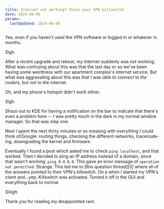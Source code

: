 ```yaml
---
title: Internet not working? Check your VPN killswitch.
date: 2024-06-05
params:
  lastUpdated: 2024-06-05
---
```


Yes, even if you haven't used the VPN software or logged in or whatever
in months.

Sigh.

After a recent upgrade and reboot, my internet suddenly was not working.
What was confusing about this was that the last day or so we've been
having some weirdness with our apartment complex's internet service. But
what was aggravating about this was that I was *able to connect to the
routers*, but not to the internet.

Oh, and my phone's hotspot didn't work either.

Sigh.

Shout-out to KDE for having a notification on the bar to indicate that
there's even a problem here -- I was pretty much in the dark in my
normal window manager. So that was step one.

Next I spent the next thirty minutes or so messing with everything I
could think of/Google: routing things, checking the different networks,
traceroute-ing, downgrading the kernel and firmware.

Eventually I found a post which asked me to check `ping localhost`, and
that worked. Then I decided to ping an IP address instead of a domain,
since that wasn't working: `ping 8.8.8.8`. This gave an error message of
`operation not permitted`. Strange. This led me to [this question
thread][0] where all of the answers pointed to their VPN's killswitch.
On a whim I started my VPN's client and...yep. Killswitch was activated.
Turned it off in the GUI and everything back to normal.

*Siiiigh.*

Thank you for reading my disappointed rant.
